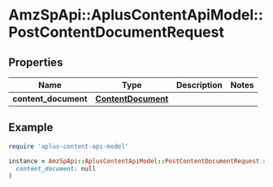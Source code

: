 # AmzSpApi::AplusContentApiModel::PostContentDocumentRequest

## Properties

| Name | Type | Description | Notes |
| ---- | ---- | ----------- | ----- |
| **content_document** | [**ContentDocument**](ContentDocument.md) |  |  |

## Example

```ruby
require 'aplus-content-api-model'

instance = AmzSpApi::AplusContentApiModel::PostContentDocumentRequest.new(
  content_document: null
)
```

